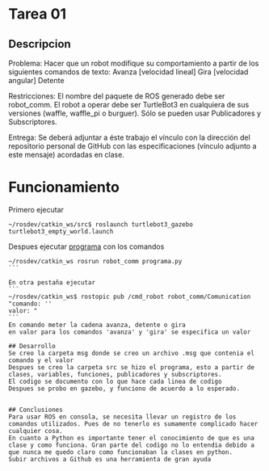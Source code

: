 # Tarea 01

## Descripcion
Problema:
 Hacer que un robot modifique su comportamiento a partir de los siguientes comandos de texto:
    Avanza  [velocidad lineal]
    Gira        [velocidad angular]
    Detente

Restricciones:
    El nombre del paquete de ROS generado debe ser robot_comm.
    El robot a operar debe ser TurtleBot3 en cualquiera de sus versiones (waffle, waffle_pi o burguer).
    Sólo se pueden usar Publicadores y Subscriptores.

Entrega:
Se deberá adjuntar a éste trabajo el vínculo con la dirección del repositorio personal de GitHub con las especificaciones (vínculo adjunto a este mensaje) acordadas en clase.

# Funcionamiento
Primero ejecutar
```
~/rosdev/catkin_ws/src$ roslaunch turtlebot3_gazebo turtlebot3_empty_world.launch
```

Despues ejecutar
[programa](https://github.com/Javiergzhdz/Temas-selectos-de-Programaci-n-I/blob/main/src/programa.py)
con los comandos
````
~/rosdev/catkin_ws rosrun robot_comm programa.py
```

En otra pestaña ejecutar
```
~/rosdev/catkin_ws$ rostopic pub /cmd_robot robot_comm/Comunication "comando: ''
valor: "
```
En comando meter la cadena avanza, detente o gira
en valor para los comandos 'avanza' y 'gira' se especifica un valor

## Desarrollo
Se creo la carpeta msg donde se creo un archivo .msg que contenia el comando y el valor
Despues se creo la carpeta src se hizo el programa, esto a partir de clases, variables, funciones, publicadores y subscriptores.
El codigo se documento con lo que hace cada linea de codigo
Despues se probo en gazebo, y funciono de acuerdo a lo esperado.


## Conclusiones
Para usar ROS en consola, se necesita llevar un registro de los comandos utilizados. Pues de no tenerlo es sumamente complicado hacer cualquier cosa.
En cuanto a Python es importante tener el conocimiento de que es una clase y como funciona. Gran parte del codigo no lo entendia debido a que nunca me quedo claro como funcionaban la clases en python.
Subir archivos a Github es una herramienta de gran ayuda
